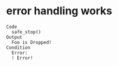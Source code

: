 # error handling works

    Code
      safe_stop()
    Output
      Foo is Dropped!
    Condition
      Error:
      ! Error!

